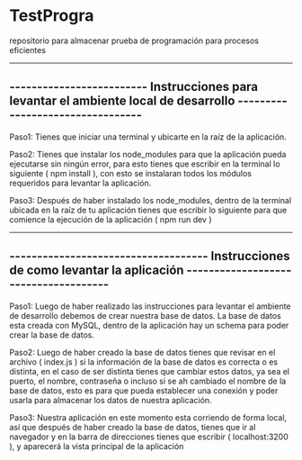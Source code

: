 # TestProgra
repositorio para almacenar prueba de programación para procesos eficientes

-----------------------------------------------------------------------------------------------------------------------
------------------------- Instrucciones para levantar el ambiente local de desarrollo ---------------------------------
-----------------------------------------------------------------------------------------------------------------------

Paso1:
	Tienes que iniciar una terminal y ubicarte en la raíz de la aplicación.

Paso2:
	Tienes que instalar los node_modules para que la aplicación pueda ejecutarse sin ningún error,
	para esto tienes que escribir en la terminal lo siguiente ( npm install ), con esto se instalaran
	todos los módulos requeridos para levantar la aplicación.

Paso3:
	Después de haber instalado los node_modules, dentro de la terminal ubicada en la raíz de tu aplicación
	tienes que escribir lo siguiente para que comience la ejecución de la aplicación  ( npm run dev )


-----------------------------------------------------------------------------------------------------------------------
------------------------------------ Instrucciones de como levantar la aplicación -------------------------------------
-----------------------------------------------------------------------------------------------------------------------

Paso1:
	Luego de haber realizado las instrucciones para levantar el ambiente de desarrollo debemos de crear nuestra
	base de datos. La base de datos esta creada con MySQL, dentro de la aplicación hay un schema para poder crear 
	la base de datos.

Paso2:
	Luego de haber creado la base de datos tienes que revisar en el archivo ( index.js ) si la información de la 
	base de datos es correcta o es distinta, en el caso de ser distinta tienes que cambiar estos datos, ya sea el
	puerto, el nombre, contraseña o incluso si se ah cambiado el nombre de la base de datos, esto es para que pueda
	establecer una conexión y poder usarla para almacenar los datos de nuestra aplicación.

Paso3:
	Nuestra aplicación en este momento esta corriendo de forma local, así que después de haber creado la base de datos,
	tienes que ir al navegador y en la barra de direcciones tienes que escribir ( localhost:3200 ), y aparecerá la vista
 	principal de la aplicación
